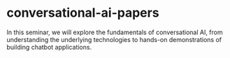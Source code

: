 # conversational-ai-papers
In this seminar, we will explore the fundamentals of conversational AI, from understanding the underlying technologies to hands-on demonstrations of building chatbot applications.
